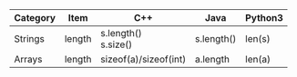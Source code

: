 | Category | Item | C++ | Java | Python3 |
|---|---|---|--|---|
| Strings | length | s.length() <br> s.size() | s.length() | len(s) |
| Arrays | length | sizeof(a)/sizeof(int) | a.length | len(a) |
